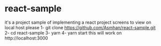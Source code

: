 # react-sample
it's a project sample of implementing a react project screens
to view on local host please
1- git clone https://github.com/Asmhan/react-sample.git
2- cd react-sample
3- yarn
4- yarn start
this will work on http://localhost:3000
